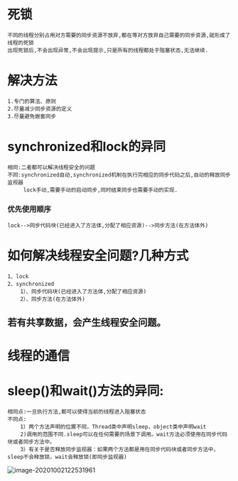 # 死锁
    不同的线程分别占用对方需要的同步资源不放弃,都在等对方放弃自己需要的同步资源,就形成了线程的死锁
    出现死锁后,不会出现异常,不会出现提示,只是所有的线程都处于阻塞状态,无法继续.

# 解决方法
    1.专门的算法、原则
    2.尽量减少同步资源的定义
    3.尽量避免嵌套同步

# synchronized和lock的异同
    相同:二者都可以解决线程安全的问题
    不同:synchronized自动,synchronized机制在执行完相应的同步代码之后,自动的释放同步监视器
         lock手动,需要手动的启动同步,同时结束同步也需要手动的实现.

### 优先使用顺序
    lock-->同步代码块(已经进入了方法体,分配了相应资源)-->同步方法(在方法体外)

# 如何解决线程安全问题?几种方式
    1、lock
    2、synchronized
        1）、同步代码块(已经进入了方法体,分配了相应资源)
        2）、同步方法(在方法体外)


若有共享数据，会产生线程安全问题。
--------------------------------------------------

# 线程的通信

# sleep()和wait()方法的异同:
    相同点:一旦执行方法,都可以使得当前的线程进入阻塞状态
    不同点:
        1）两个方法声明的位置不同，Thread类中声明sleep，object类中声明wait
        2)调用的范围不同.sleep可以在任何需要的场景下调用。wait方法必须使用在同步代码块或者同步方法中。
        3）有关于是否释放同步监视器：如果两个方法都是用在同步代码块或者同步方法中，sleep不会释放锁，wait会释放锁(即同步监视器)

![image-20201002122531961](C:\Users\Administrator\AppData\Roaming\Typora\typora-user-images\image-20201002122531961.png)


